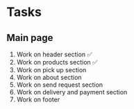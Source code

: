 # Tasks

## Main page

1. Work on header section ✅
2. Work on products section ✅
3. Work on pick up section
4. Work on about section
5. Work on send request section
6. Work on delivery and payment section
7. Work on footer
